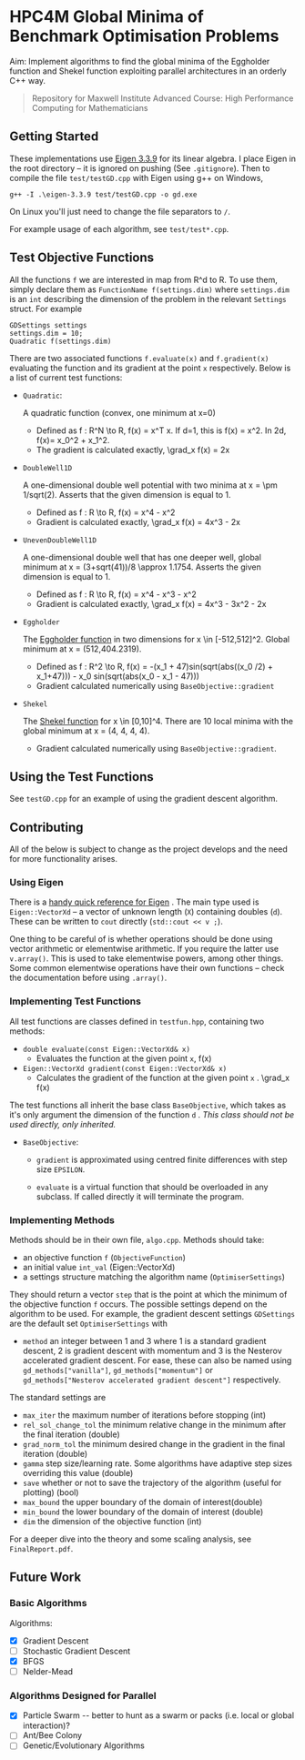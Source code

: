 # HPC4M Global Minima of Benchmark Optimisation Problems

Aim: Implement algorithms to find the global minima of the Eggholder function and Shekel function exploiting parallel architectures in an orderly C++ way.

> Repository for Maxwell Institute Advanced Course: High Performance Computing for Mathematicians

## Getting Started

These implementations use [Eigen 3.3.9](https://eigen.tuxfamily.org/index.php?title=Main_Page) for its linear algebra. I place Eigen in the root directory – it is ignored on pushing (See `.gitignore`). Then to compile the file `test/testGD.cpp` with Eigen using g++ on Windows,

```
g++ -I .\eigen-3.3.9 test/testGD.cpp -o gd.exe
```
On Linux you'll just need to change the file separators to `/`.

For example usage of each algorithm, see `test/test*.cpp`.

## Test Objective Functions

All the functions `f` we are interested in map from R^d to R. To use them, simply declare them as `FunctionName f(settings.dim)` where `settings.dim` is an `int` describing the dimension of the problem in the relevant `Settings` struct. For example
```
GDSettings settings
settings.dim = 10;
Quadratic f(settings.dim)
```
 There are two associated functions `f.evaluate(x)` and `f.gradient(x)` evaluating the function and its gradient at the point `x` respectively. Below is a list of current test functions:

- `Quadratic`:

    A quadratic function (convex, one minimum at x=0)

    - Defined as f : R^N \to R, f(x) = x^T x. If d=1, this is f(x) = x^2. In 2d, f(x)=  x_0^2 + x_1^2.
    - The gradient is calculated exactly, \grad_x f(x) = 2x

- `DoubleWell1D`

    A one-dimensional double well potential with two minima at x =  \pm 1/sqrt(2). Asserts that the given dimension is equal to 1.

    - Defined as f : R \to R, f(x) = x^4 - x^2
    - Gradient is calculated exactly, \grad_x f(x) = 4x^3 - 2x

- `UnevenDoubleWell1D`

    A one-dimensional double well that has one deeper well, global minimum at x = (3+sqrt(41))/8 \approx 1.1754. Asserts the given dimension is equal to 1.

    - Defined as f : R \to R, f(x) = x^4 - x^3  - x^2
    - Gradient is calculated exactly, \grad_x f(x) = 4x^3 - 3x^2 - 2x

- `Eggholder`

    The [Eggholder function](http://www.sfu.ca/~ssurjano/egg.html) in two dimensions for x \in [-512,512]^2. Global minimum at x = (512,404.2319).

    - Defined as f : R^2 \to R, f(x) = -(x_1 + 47)sin(sqrt(abs((x_0 /2) + x_1+47))) - x_0 sin(sqrt(abs(x_0 - x_1 - 47)))
    - Gradient calculated numerically using `BaseObjective::gradient`

- `Shekel`

    The [Shekel function](http://www.sfu.ca/~ssurjano/shekel.html) for x \in [0,10]^4. There are 10 local minima with the global minimum at x = (4, 4, 4, 4).

    - Gradient calculated numerically using `BaseObjective::gradient`.

## Using the Test Functions

See `testGD.cpp` for an example of using the gradient descent algorithm.

## Contributing

All of the below is subject to change as the project develops and the need for more functionality arises.

### Using Eigen

There is a [handy quick reference for Eigen](http://eigen.tuxfamily.org/dox/AsciiQuickReference.txt) . The main type used is `Eigen::VectorXd` – a vector of unknown length (`X`) containing doubles (`d`). These can be written to `cout` directly (`std::cout << v ;`).

One thing to be careful of is whether operations should be done using vector arithmetic or elementwise arithmetic. If you require the latter use `v.array()`. This is used to take elementwise powers, among other things. Some common elementwise operations have their own functions – check the documentation before using `.array()`.

### Implementing Test Functions

All test functions are classes defined in `testfun.hpp`, containing two methods:

- `double evaluate(const Eigen::VectorXd& x)`  
    - Evaluates the function at the given point `x`, f(x)
- `Eigen::VectorXd gradient(const Eigen::VectorXd& x)`
    - Calculates the gradient of the function at the given point `x` . \grad_x f(x)

The test functions all inherit the base class `BaseObjective`, which takes as it's only argument the dimension of the function `d` . *This class should not be used directly, only inherited.*   

- `BaseObjective`:

    - `gradient` is approximated using centred finite differences with step size `EPSILON`.

    - `evaluate` is a virtual function that should be overloaded in any subclass. If called directly it will terminate the program.



### Implementing Methods

Methods should be in their own file, `algo.cpp`. Methods should take:

-  an objective function `f` (`ObjectiveFunction`)
- an initial value `int_val` (Eigen::VectorXd)
- a settings structure matching the algorithm name  (`OptimiserSettings`)

They should return a vector `step` that is the point at which the minimum of the objective function `f` occurs.
The possible settings depend on the algorithm to be used. For example, the gradient descent settings  `GDSettings` are the default set `OptimiserSettings` with
- `method` an integer between 1 and 3 where 1 is a standard gradient descent, 2 is gradient descent with momentum and 3 is the Nesterov accelerated gradient descent. For ease, these can also be named using `gd_methods["vanilla"]`, `gd_methods["momentum"]` or `gd_methods["Nesterov accelerated gradient descent"]` respectively.

The standard settings are
-  `max_iter` the maximum number of iterations before stopping (int)
- `rel_sol_change_tol` the minimum relative change in the minimum after the final iteration (double)
-  `grad_norm_tol` the minimum desired change in the gradient in the final iteration (double)
-  `gamma` step size/learning rate. Some algorithms have adaptive step sizes overriding this value (double)
-  `save` whether or not to save the trajectory of the algorithm (useful for plotting) (bool)
-  `max_bound` the upper boundary of the domain of interest(double)
-  `min_bound` the lower boundary of the domain of interest (double)
-  `dim` the dimension of the objective function (int)


For a deeper dive into the theory and some scaling analysis, see `FinalReport.pdf`.


## Future Work
### Basic Algorithms

Algorithms:
- [x] Gradient Descent
- [ ] Stochastic Gradient Descent
- [x] BFGS
- [ ] Nelder-Mead

### Algorithms Designed for Parallel

- [x] Particle Swarm -- better to hunt as a swarm or packs (i.e. local or global interaction)?
- [ ] Ant/Bee Colony
- [ ] Genetic/Evolutionary Algorithms
